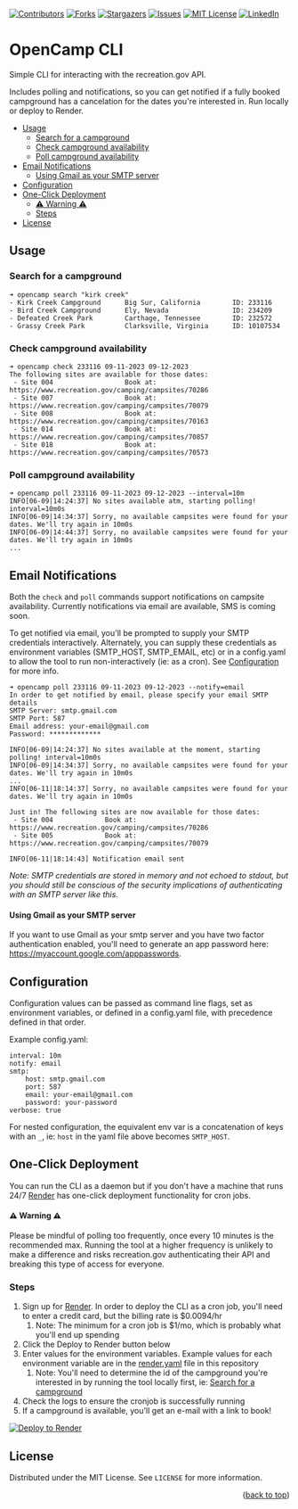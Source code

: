 [![Contributors][contributors-shield]][contributors-url]
[![Forks][forks-shield]][forks-url]
[![Stargazers][stars-shield]][stars-url]
[![Issues][issues-shield]][issues-url]
[![MIT License][license-shield]][license-url]
[![LinkedIn][linkedin-shield]][linkedin-url]

# OpenCamp CLI

Simple CLI for interacting with the recreation.gov API.

Includes polling and notifications, so you can get notified if a fully booked campground has a cancelation for the dates you're interested in. Run locally or deploy to Render.

- [Usage](#usage)
  - [Search for a campground](#search-for-a-campground)
  - [Check campground availability](#check-campground-availability)
  - [Poll campground availability](#poll-campground-availability)
- [Email Notifications](#email-notifications)
    - [Using Gmail as your SMTP server](#using-gmail-as-your-smtp-server)
- [Configuration](#configuration)
- [One-Click Deployment](#one-click-deployment)
    - [⚠️ Warning ⚠️](#️-warning-️)
  - [Steps](#steps)
- [License](#license)

## Usage

### Search for a campground
```
➜ opencamp search "kirk creek"
- Kirk Creek Campground      Big Sur, California        ID: 233116
- Bird Creek Campground      Ely, Nevada                ID: 234209
- Defeated Creek Park        Carthage, Tennessee        ID: 232572
- Grassy Creek Park          Clarksville, Virginia      ID: 10107534
```

### Check campground availability
```
➜ opencamp check 233116 09-11-2023 09-12-2023
The following sites are available for those dates:
 - Site 004                  Book at: https://www.recreation.gov/camping/campsites/70286
 - Site 007                  Book at: https://www.recreation.gov/camping/campsites/70079
 - Site 008                  Book at: https://www.recreation.gov/camping/campsites/70163
 - Site 014                  Book at: https://www.recreation.gov/camping/campsites/70857
 - Site 018                  Book at: https://www.recreation.gov/camping/campsites/70573
```

### Poll campground availability
```
➜ opencamp poll 233116 09-11-2023 09-12-2023 --interval=10m
INFO[06-09|14:24:37] No sites available atm, starting polling! interval=10m0s
INFO[06-09|14:34:37] Sorry, no available campsites were found for your dates. We'll try again in 10m0s
INFO[06-09|14:44:37] Sorry, no available campsites were found for your dates. We'll try again in 10m0s
...
```

## Email Notifications
Both the `check` and `poll` commands support notifications on campsite availability. Currently notifications via email are available, SMS is coming soon.

To get notified via email, you'll be prompted to supply your SMTP credentials interactively. Alternately, you can supply these credentials as environment variables (SMTP_HOST, SMTP_EMAIL, etc) or in a config.yaml to allow the tool to run non-interactively (ie: as a cron). See [Configuration](#configuration) for more info.

```
➜ opencamp poll 233116 09-11-2023 09-12-2023 --notify=email
In order to get notified by email, please specify your email SMTP details
SMTP Server: smtp.gmail.com
SMTP Port: 587
Email address: your-email@gmail.com
Password: *************

INFO[06-09|14:24:37] No sites available at the moment, starting polling! interval=10m0s
INFO[06-09|14:34:37] Sorry, no available campsites were found for your dates. We'll try again in 10m0s
...
INFO[06-11|18:14:37] Sorry, no available campsites were found for your dates. We'll try again in 10m0s

Just in! The following sites are now available for those dates:
 - Site 004             Book at: https://www.recreation.gov/camping/campsites/70286
 - Site 005             Book at: https://www.recreation.gov/camping/campsites/70079

INFO[06-11|18:14:43] Notification email sent
```

_Note: SMTP credentials are stored in memory and not echoed to stdout, but you should still be conscious of the security implications of authenticating with an SMTP server like this._

#### Using Gmail as your SMTP server
If you want to use Gmail as your smtp server and you have two factor authentication enabled, you'll need to generate an app password here: https://myaccount.google.com/apppasswords.

## Configuration

Configuration values can be passed as command line flags, set as environment variables, or defined in a config.yaml file, with precedence defined in that order.

Example config.yaml:
```
interval: 10m
notify: email
smtp:
    host: smtp.gmail.com
    port: 587
    email: your-email@gmail.com
    password: your-password
verbose: true
```

For nested configuration, the equivalent env var is a concatenation of keys with an `_`, ie: `host` in the yaml file above becomes `SMTP_HOST`.

## One-Click Deployment

You can run the CLI as a daemon but if you don't have a machine that runs 24/7 [Render](https://render.com) has one-click deployment functionality for cron jobs.

#### ⚠️ Warning ⚠️
Please be mindful of polling too frequently, once every 10 minutes is the recommended max. Running the tool at a higher frequency is unlikely to make a difference and risks recreation.gov authenticating their API and breaking this type of access for everyone.

### Steps
1. Sign up for [Render](https://render.com). In order to deploy the CLI as a cron job, you'll need to enter a credit card, but the billing rate is $0.0094/hr
   1. Note: The minimum for a cron job is $1/mo, which is probably what you'll end up spending
2. Click the Deploy to Render button below
3. Enter values for the environment variables. Example values for each environment variable are in the [render.yaml](render.yaml) file in this repository
   1. Note: You'll need to determine the id of the campground you're interested in by running the tool locally first, ie: [Search for a campground](#search-for-a-campground)
4. Check the logs to ensure the cronjob is successfully running
5. If a campground is available, you'll get an e-mail with a link to book!

[![Deploy to Render](https://render.com/images/deploy-to-render-button.svg)](https://render.com/deploy?repo=https://github.com/opencamp-hq/cli)


## License

Distributed under the MIT License. See `LICENSE` for more information.

<p align="right">(<a href="#readme-top">back to top</a>)</p>

[contributors-shield]: https://img.shields.io/github/contributors/opencamp-hq/cli?style=for-the-badge
[contributors-url]: https://github.com/opencamp-hq/cli/graphs/contributors
[forks-shield]: https://img.shields.io/github/forks/opencamp-hq/cli?style=for-the-badge
[forks-url]: https://github.com/opencamp-hq/cli/network/members
[stars-shield]: https://img.shields.io/github/stars/opencamp-hq/cli?style=for-the-badge
[stars-url]: https://github.com/opencamp-hq/cli/stargazers
[issues-shield]: https://img.shields.io/github/issues/opencamp-hq/cli?style=for-the-badge
[issues-url]: https://github.com/opencamp-hq/cli/issues
[license-shield]: https://img.shields.io/github/license/opencamp-hq/cli?style=for-the-badge
[license-url]: https://github.com/opencamp-hq/cli/blob/main/LICENSE
[linkedin-shield]: https://img.shields.io/badge/-LinkedIn-black.svg?style=for-the-badge&logo=linkedin&colorB=555
[linkedin-url]: https://linkedin.com/in/kylechadha
